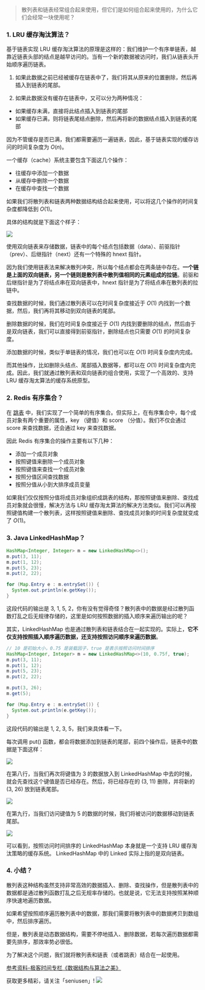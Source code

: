 > 散列表和链表经常组合起来使用，但它们是如何组合起来使用的，为什么它们会经常一块使用呢？


### 1. LRU 缓存淘汰算法？

基于链表实现 LRU 缓存淘汰算法的原理是这样的：我们维护一个有序单链表，越靠近链表头部的结点是越早访问的。当有一个新的数据被访问时，我们从链表头开始顺序遍历链表。

1. 如果此数据之前已经被缓存在链表中了，我们将其从原来的位置删除，然后再插入到链表的尾部。

2. 如果此数据没有缓存在链表中，又可以分为两种情况：
 - 如果缓存未满，直接将此结点插入到链表的尾部
 - 如果缓存已满，则将链表尾结点删除，然后再将新的数据结点插入到链表的尾部

因为不管缓存是否已满，我们都需要遍历一遍链表，因此，基于链表实现的缓存访问的时间复杂度为 $O(n)$。

一个缓存（cache）系统主要包含下面这几个操作：

- 往缓存中添加一个数据
- 从缓存中删除一个数据
- 在缓存中查找一个数据

如果我们将散列表和链表两种数据结构结合起来使用，可以将这几个操作的时间复杂度都降低到 $O(1)$。

具体的结构就是下面这个样子：

![](https://upload-images.jianshu.io/upload_images/11895466-1a79b1a02d7a6fb3.jpg?imageMogr2/auto-orient/strip%7CimageView2/2/w/1240)

使用双向链表来存储数据，链表中的每个结点包括数据（data）、前驱指针（prev）、后继指针（next）还有一个特殊的 hnext 指针。

因为我们使用链表法来解决散列冲突，所以每个结点都会在两条链中存在。**一个链是上面的双向链表，另一个链则是散列表中散列值相同的元素组成的拉链**。前驱和后继指针是为了将结点串在双向链表中，hnext 指针是为了将结点串在散列表的拉链中。

查找数据的时候，我们通过散列表可以在时间复杂度接近于  $O(1)$ 内找到一个数据，然后，我们再将其移动到双向链表的尾部。

删除数据的时候，我们在时间复杂度接近于 $O(1)$ 内找到要删除的结点，然后由于是双向链表，我们可以直接得到前驱指针，删除结点也只需要 $O(1)$ 的时间复杂度。

添加数据的时候，类似于单链表的情况，我们也可以在 $O(1)$ 时间复杂度内完成。

而其他操作，比如删除头结点、尾部插入数据等，都可以在 $O(1)$ 时间复杂度内完成。因此，我们就通过散列表和双向链表的组合使用，实现了一个高效的、支持 LRU 缓存淘太算法的缓存系统原型。

### 2. Redis 有序集合？

在 [跳表](https://blog.csdn.net/seniusen/article/details/83505034) 中，我们实现了一个简单的有序集合。但实际上，在有序集合中，每个成员对象有两个重要的属性，key （键值）和 score （分值）。我们不仅会通过 score 来查找数据，还会通过 key 来查找数据。

因此 Redis 有序集合的操作主要有以下几种：

- 添加一个成员对象
- 按照键值来删除一个成员对象
- 按照键值来查找一个成员对象
- 按照分值区间查找数据
- 按照分值从小到大排序成员变量

如果我们仅仅按照分值将成员对象组织成跳表的结构，那按照键值来删除、查找成员对象就会很慢，解决方法与 LRU 缓存淘太算法的解决方法类似。我们可以再按照键值构建一个散列表，这样按照键值来删除、查找成员对象的时间复杂度就变成了 $O(1)$。

### 3. Java LinkedHashMap？

```java
HashMap<Integer, Integer> m = new LinkedHashMap<>();
m.put(3, 11);
m.put(1, 12);
m.put(5, 23);
m.put(2, 22);

for (Map.Entry e : m.entrySet()) {
  System.out.println(e.getKey());
}
```
这段代码的输出是 3, 1, 5, 2，你有没有觉得奇怪？散列表中的数据是经过散列函数打乱之后无规律存储的，这里是如何按照数据的插入顺序来遍历输出的呢？

其实，LinkedHashMap 也是通过散列表和链表结合在一起实现的。实际上，**它不仅支持按照插入顺序遍历数据，还支持按照访问顺序来遍历数据**。

```java
// 10 是初始大小，0.75 是装载因子，true 是表示按照访问时间排序
HashMap<Integer, Integer> m = new LinkedHashMap<>(10, 0.75f, true);
m.put(3, 11);
m.put(1, 12);
m.put(5, 23);
m.put(2, 22);

m.put(3, 26);
m.get(5);

for (Map.Entry e : m.entrySet()) {
  System.out.println(e.getKey());
}
```
这段代码的输出是 1, 2, 3, 5，我们来具体看一下。

每次调用 put() 函数，都会将数据添加到链表的尾部，前四个操作后，链表中的数据是下面这样：

![](https://upload-images.jianshu.io/upload_images/11895466-96126aa7fa5bbce8.jpg?imageMogr2/auto-orient/strip%7CimageView2/2/w/1240)

在第八行，当我们再次将键值为 3 的数据放入到 LinkedHashMap 中去的时候，就会先查找这个键值是否已经存在。然后，将已经存在的 (3, 11) 删除，并将新的 (3, 26) 放到链表尾部。

![](https://upload-images.jianshu.io/upload_images/11895466-bd8d3e8ce8f81331.jpg?imageMogr2/auto-orient/strip%7CimageView2/2/w/1240)

在第九行，当我们访问键值为 5 的数据的时候，我们将被访问的数据移动到链表尾部。

![](https://upload-images.jianshu.io/upload_images/11895466-5b897666468d4646.jpg?imageMogr2/auto-orient/strip%7CimageView2/2/w/1240)

可以看到，按照访问时间排序的 LinkedHashMap 本身就是一个支持 LRU 缓存淘汰策略的缓存系统。 LinkedHashMap 中的 Linked 实际上指的是双向链表。

### 4. 小结？

散列表这种结构虽然支持非常高效的数据插入、删除、查找操作，但是散列表中的数据都是通过散列函数打乱之后无规率存储的。也就是说，它无法支持按照某种顺序快速地遍历数据。

如果希望按照顺序遍历散列表中的数据，那我们需要将散列表中的数据拷贝到数组中，然后排序遍历。

但是，散列表是动态数据结构，需要不停地插入、删除数据，若每次遍历数据都需要先排序，那效率势必很低。

为了解决这个问题，我们就将散列表和链表（或者跳表）结合在一起使用。

[参考资料-极客时间专栏《数据结构与算法之美》](https://time.geekbang.org/column/126)

获取更多精彩，请关注「seniusen」! 
![](https://upload-images.jianshu.io/upload_images/11895466-ee82f7655f20bfeb.jpg?imageMogr2/auto-orient/strip%7CimageView2/2/w/1240)
